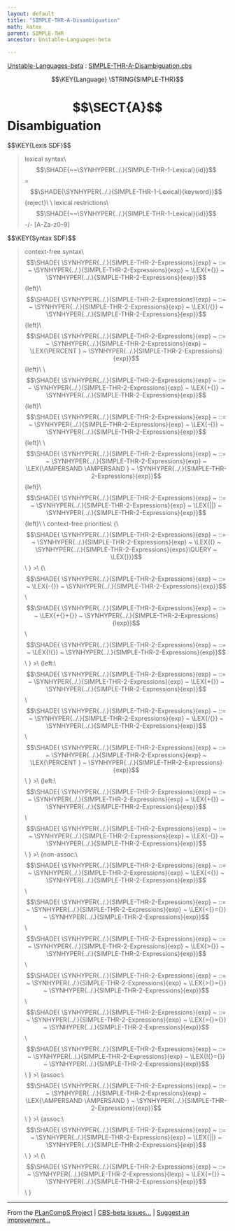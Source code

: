 ```yaml
---
layout: default
title: "SIMPLE-THR-A-Disambiguation"
math: katex
parent: SIMPLE-THR
ancestor: Unstable-Languages-beta

---
```


[Unstable-Languages-beta] : [SIMPLE-THR-A-Disambiguation.cbs]

$$\KEY{Language} \STRING{SIMPLE-THR}$$

# $$\SECT{A}$$ Disambiguation
           


\$$\KEY{Lexis SDF}$$
> lexical syntax\\
>   $$\SHADE{~~\SYNHYPER{../.}{SIMPLE-THR-1-Lexical}{id}}$$ = $$\SHADE{\SYNHYPER{../.}{SIMPLE-THR-1-Lexical}{keyword}}$$ {reject}\\
> \\
> lexical restrictions\\
>   $$\SHADE{~~\SYNHYPER{../.}{SIMPLE-THR-1-Lexical}{id}}$$ -/- [A-Za-z0-9]

\$$\KEY{Syntax SDF}$$
> context-free syntax\\
> $$\SHADE{ \SYNHYPER{../.}{SIMPLE-THR-2-Expressions}{exp}  ~ ::= ~  \SYNHYPER{../.}{SIMPLE-THR-2-Expressions}{exp} ~ \LEX{*{}} ~ \SYNHYPER{../.}{SIMPLE-THR-2-Expressions}{exp}}$$ {left}\\
> $$\SHADE{ \SYNHYPER{../.}{SIMPLE-THR-2-Expressions}{exp}  ~ ::= ~  \SYNHYPER{../.}{SIMPLE-THR-2-Expressions}{exp} ~ \LEX{/{}} ~ \SYNHYPER{../.}{SIMPLE-THR-2-Expressions}{exp}}$$ {left}\\
> $$\SHADE{ \SYNHYPER{../.}{SIMPLE-THR-2-Expressions}{exp}  ~ ::= ~  \SYNHYPER{../.}{SIMPLE-THR-2-Expressions}{exp} ~ \LEX{\PERCENT } ~ \SYNHYPER{../.}{SIMPLE-THR-2-Expressions}{exp}}$$ {left}\\
> \\
> $$\SHADE{ \SYNHYPER{../.}{SIMPLE-THR-2-Expressions}{exp}  ~ ::= ~  \SYNHYPER{../.}{SIMPLE-THR-2-Expressions}{exp} ~ \LEX{+{}} ~ \SYNHYPER{../.}{SIMPLE-THR-2-Expressions}{exp}}$$ {left}\\
> $$\SHADE{ \SYNHYPER{../.}{SIMPLE-THR-2-Expressions}{exp}  ~ ::= ~  \SYNHYPER{../.}{SIMPLE-THR-2-Expressions}{exp} ~ \LEX{-{}} ~ \SYNHYPER{../.}{SIMPLE-THR-2-Expressions}{exp}}$$ {left}\\
> \\
> $$\SHADE{ \SYNHYPER{../.}{SIMPLE-THR-2-Expressions}{exp}  ~ ::= ~  \SYNHYPER{../.}{SIMPLE-THR-2-Expressions}{exp} ~ \LEX{\AMPERSAND \AMPERSAND } ~ \SYNHYPER{../.}{SIMPLE-THR-2-Expressions}{exp}}$$ {left}\\
> $$\SHADE{ \SYNHYPER{../.}{SIMPLE-THR-2-Expressions}{exp}  ~ ::= ~  \SYNHYPER{../.}{SIMPLE-THR-2-Expressions}{exp} ~ \LEX{||} ~ \SYNHYPER{../.}{SIMPLE-THR-2-Expressions}{exp}}$$ {left}\\
> \\
> context-free priorities\\
> {\\
> $$\SHADE{ \SYNHYPER{../.}{SIMPLE-THR-2-Expressions}{exp}  ~ ::= ~  \SYNHYPER{../.}{SIMPLE-THR-2-Expressions}{exp} ~ \LEX{(} ~ \SYNHYPER{../.}{SIMPLE-THR-2-Expressions}{exps}\QUERY ~ \LEX{)}}$$\\
> } >\\
> {\\
> $$\SHADE{ \SYNHYPER{../.}{SIMPLE-THR-2-Expressions}{exp}  ~ ::= ~  \LEX{-{}} ~ \SYNHYPER{../.}{SIMPLE-THR-2-Expressions}{exp}}$$\\
> $$\SHADE{ \SYNHYPER{../.}{SIMPLE-THR-2-Expressions}{exp}  ~ ::= ~  \LEX{+{}+{}} ~ \SYNHYPER{../.}{SIMPLE-THR-2-Expressions}{lexp}}$$\\
> $$\SHADE{ \SYNHYPER{../.}{SIMPLE-THR-2-Expressions}{exp}  ~ ::= ~  \LEX{!{}} ~ \SYNHYPER{../.}{SIMPLE-THR-2-Expressions}{exp}}$$\\
> } >\\
> {left:\\
> $$\SHADE{ \SYNHYPER{../.}{SIMPLE-THR-2-Expressions}{exp}  ~ ::= ~  \SYNHYPER{../.}{SIMPLE-THR-2-Expressions}{exp} ~ \LEX{*{}} ~ \SYNHYPER{../.}{SIMPLE-THR-2-Expressions}{exp}}$$\\
> $$\SHADE{ \SYNHYPER{../.}{SIMPLE-THR-2-Expressions}{exp}  ~ ::= ~  \SYNHYPER{../.}{SIMPLE-THR-2-Expressions}{exp} ~ \LEX{/{}} ~ \SYNHYPER{../.}{SIMPLE-THR-2-Expressions}{exp}}$$\\
> $$\SHADE{ \SYNHYPER{../.}{SIMPLE-THR-2-Expressions}{exp}  ~ ::= ~  \SYNHYPER{../.}{SIMPLE-THR-2-Expressions}{exp} ~ \LEX{\PERCENT } ~ \SYNHYPER{../.}{SIMPLE-THR-2-Expressions}{exp}}$$\\
> } >\\
> {left:\\
> $$\SHADE{ \SYNHYPER{../.}{SIMPLE-THR-2-Expressions}{exp}  ~ ::= ~  \SYNHYPER{../.}{SIMPLE-THR-2-Expressions}{exp} ~ \LEX{+{}} ~ \SYNHYPER{../.}{SIMPLE-THR-2-Expressions}{exp}}$$\\
> $$\SHADE{ \SYNHYPER{../.}{SIMPLE-THR-2-Expressions}{exp}  ~ ::= ~  \SYNHYPER{../.}{SIMPLE-THR-2-Expressions}{exp} ~ \LEX{-{}} ~ \SYNHYPER{../.}{SIMPLE-THR-2-Expressions}{exp}}$$\\
> } >\\
> {non-assoc:\\
> $$\SHADE{ \SYNHYPER{../.}{SIMPLE-THR-2-Expressions}{exp}  ~ ::= ~  \SYNHYPER{../.}{SIMPLE-THR-2-Expressions}{exp} ~ \LEX{<{}} ~ \SYNHYPER{../.}{SIMPLE-THR-2-Expressions}{exp}}$$\\
> $$\SHADE{ \SYNHYPER{../.}{SIMPLE-THR-2-Expressions}{exp}  ~ ::= ~  \SYNHYPER{../.}{SIMPLE-THR-2-Expressions}{exp} ~ \LEX{<{}={}} ~ \SYNHYPER{../.}{SIMPLE-THR-2-Expressions}{exp}}$$\\
> $$\SHADE{ \SYNHYPER{../.}{SIMPLE-THR-2-Expressions}{exp}  ~ ::= ~  \SYNHYPER{../.}{SIMPLE-THR-2-Expressions}{exp} ~ \LEX{>{}} ~ \SYNHYPER{../.}{SIMPLE-THR-2-Expressions}{exp}}$$\\
> $$\SHADE{ \SYNHYPER{../.}{SIMPLE-THR-2-Expressions}{exp}  ~ ::= ~  \SYNHYPER{../.}{SIMPLE-THR-2-Expressions}{exp} ~ \LEX{>{}={}} ~ \SYNHYPER{../.}{SIMPLE-THR-2-Expressions}{exp}}$$\\
> $$\SHADE{ \SYNHYPER{../.}{SIMPLE-THR-2-Expressions}{exp}  ~ ::= ~  \SYNHYPER{../.}{SIMPLE-THR-2-Expressions}{exp} ~ \LEX{={}={}} ~ \SYNHYPER{../.}{SIMPLE-THR-2-Expressions}{exp}}$$\\
> $$\SHADE{ \SYNHYPER{../.}{SIMPLE-THR-2-Expressions}{exp}  ~ ::= ~  \SYNHYPER{../.}{SIMPLE-THR-2-Expressions}{exp} ~ \LEX{!{}={}} ~ \SYNHYPER{../.}{SIMPLE-THR-2-Expressions}{exp}}$$\\
> } >\\
> {assoc:\\
> $$\SHADE{ \SYNHYPER{../.}{SIMPLE-THR-2-Expressions}{exp}  ~ ::= ~  \SYNHYPER{../.}{SIMPLE-THR-2-Expressions}{exp} ~ \LEX{\AMPERSAND \AMPERSAND } ~ \SYNHYPER{../.}{SIMPLE-THR-2-Expressions}{exp}}$$\\
> } >\\
> {assoc:\\
> $$\SHADE{ \SYNHYPER{../.}{SIMPLE-THR-2-Expressions}{exp}  ~ ::= ~  \SYNHYPER{../.}{SIMPLE-THR-2-Expressions}{exp} ~ \LEX{||} ~ \SYNHYPER{../.}{SIMPLE-THR-2-Expressions}{exp}}$$\\
> } >\\
> {\\
> $$\SHADE{ \SYNHYPER{../.}{SIMPLE-THR-2-Expressions}{exp}  ~ ::= ~  \SYNHYPER{../.}{SIMPLE-THR-2-Expressions}{lexp} ~ \LEX{={}} ~ \SYNHYPER{../.}{SIMPLE-THR-2-Expressions}{exp}}$$\\
> }



[Funcons-beta]: /CBS-beta/math/Funcons-beta
  "FUNCONS-BETA"
[Unstable-Funcons-beta]: /CBS-beta/math/Unstable-Funcons-beta
  "UNSTABLE-FUNCONS-BETA"
[Languages-beta]: /CBS-beta/math/Languages-beta
  "LANGUAGES-BETA"
[Unstable-Languages-beta]: /CBS-beta/math/Unstable-Languages-beta
  "UNSTABLE-LANGUAGES-BETA"
[CBS-beta]: /CBS-beta 
  "CBS-BETA"


____

From the [PLanCompS Project] | [CBS-beta issues...] | [Suggest an improvement...]

[SIMPLE-THR-A-Disambiguation.cbs]: /CBS-beta/Unstable-Languages-beta/SIMPLE-Threads/SIMPLE-THR-cbs/SIMPLE-THR/SIMPLE-THR-A-Disambiguation/SIMPLE-THR-A-Disambiguation.cbs
  "CBS SOURCE FILE"
[PLanCompS Project]: https://plancomps.github.io
  "PROGRAMMING LANGUAGE COMPONENTS AND SPECIFICATIONS PROJECT HOME PAGE"
[CBS-beta issues...]: https://github.com/plancomps/CBS-beta/issues
  "CBS-BETA ISSUE REPORTS ON GITHUB"
[Suggest an improvement...]: mailto:plancomps@gmail.com?Subject=CBS-beta%20-%20comment&Body=Re%3A%20CBS-beta%20specification%20at%20SIMPLE-THR/SIMPLE-THR-A-Disambiguation/SIMPLE-THR-A-Disambiguation.cbs%0A%0AComment/Query/Issue/Suggestion%3A%0A%0A%0ASignature%3A%0A 
  "GENERATE AN EMAIL TEMPLATE"
